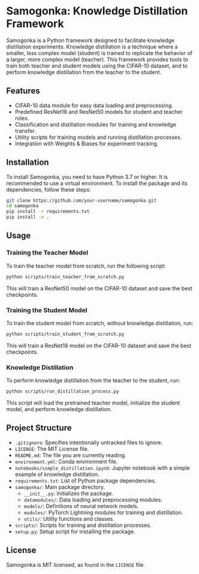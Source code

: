 # Samogonka: Knowledge Distillation Framework

Samogonka is a Python framework designed to facilitate knowledge distillation experiments. Knowledge distillation is a technique where a smaller, less complex model (student) is trained to replicate the behavior of a larger, more complex model (teacher). This framework provides tools to train both teacher and student models using the CIFAR-10 dataset, and to perform knowledge distillation from the teacher to the student.

## Features

- CIFAR-10 data module for easy data loading and preprocessing.
- Predefined ResNet18 and ResNet50 models for student and teacher roles.
- Classification and distillation modules for training and knowledge transfer.
- Utility scripts for training models and running distillation processes.
- Integration with Weights & Biases for experiment tracking.

## Installation

To install Samogonka, you need to have Python 3.7 or higher. It is recommended to use a virtual environment. To install the package and its dependencies, follow these steps:

```bash
git clone https://github.com/your-username/samogonka.git
cd samogonka
pip install -r requirements.txt
pip install -e .
```

## Usage

### Training the Teacher Model

To train the teacher model from scratch, run the following script:

```bash
python scripts/train_teacher_from_scratch.py
```

This will train a ResNet50 model on the CIFAR-10 dataset and save the best checkpoints.

### Training the Student Model

To train the student model from scratch, without knowledge distillation, run:

```bash
python scripts/train_student_from_scratch.py
```

This will train a ResNet18 model on the CIFAR-10 dataset and save the best checkpoints.

### Knowledge Distillation

To perform knowledge distillation from the teacher to the student, run:

```bash
python scripts/run_distillation_process.py
```

This script will load the pretrained teacher model, initialize the student model, and perform knowledge distillation.

## Project Structure

- `.gitignore`: Specifies intentionally untracked files to ignore.
- `LICENSE`: The MIT License file.
- `README.md`: The file you are currently reading.
- `environment.yml`: Conda environment file.
- `notebooks/simple_distillation.ipynb`: Jupyter notebook with a simple example of knowledge distillation.
- `requirements.txt`: List of Python package dependencies.
- `samogonka/`: Main package directory.
  - `__init__.py`: Initializes the package.
  - `datamodules/`: Data loading and preprocessing modules.
  - `models/`: Definitions of neural network models.
  - `modules/`: PyTorch Lightning modules for training and distillation.
  - `utils/`: Utility functions and classes.
- `scripts/`: Scripts for training and distillation processes.
- `setup.py`: Setup script for installing the package.

## License

Samogonka is MIT licensed, as found in the `LICENSE` file.
